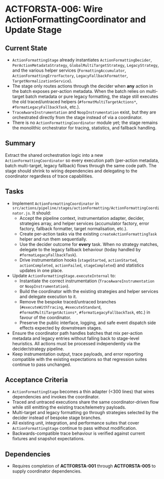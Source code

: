 # ACTFORSTA-006: Wire ActionFormattingCoordinator and Update Stage

## Current State
- `ActionFormattingStage` already instantiates `ActionFormattingDecider`, `PerActionMetadataStrategy`, `GlobalMultiTargetStrategy`, `LegacyStrategy`, and the various helper services (`FormattingAccumulator`, `ActionFormattingErrorFactory`, `LegacyFallbackFormatter`, `TargetNormalizationService`).
- The stage only routes actions through the decider when **any** action in the batch exposes per-action metadata. When the batch relies on multi-target batch metadata or pure legacy formatting, the stage still executes the old traced/untraced helpers (`#formatMultiTargetActions*`, `#formatLegacyFallbackTask`, etc.).
- `TraceAwareInstrumentation` and `NoopInstrumentation` exist, but they are orchestrated directly from the stage instead of via a coordinator.
- There is no `ActionFormattingCoordinator` module yet; the stage remains the monolithic orchestrator for tracing, statistics, and fallback handling.

## Summary
Extract the shared orchestration logic into a new `ActionFormattingCoordinator` so every execution path (per-action metadata, batch multi-target, legacy fallback) flows through the same code path. The stage should shrink to wiring dependencies and delegating to the coordinator regardless of trace capabilities.

## Tasks
- Implement `ActionFormattingCoordinator` in `src/actions/pipeline/stages/actionFormatting/ActionFormattingCoordinator.js`. It should:
  - Accept the pipeline context, instrumentation adapter, decider, strategies array, and helper services (accumulator factory, error factory, fallback formatter, target normalisation, etc.).
  - Create per-action tasks via the existing `createActionFormattingTask` helper and run them sequentially.
  - Use the decider outcome for **every** task. When no strategy matches, delegate to the legacy fallback behaviour (today handled by `#formatLegacyFallbackTask`).
  - Drive instrumentation hooks (`stageStarted`, `actionStarted`, `actionCompleted`, `actionFailed`, `stageCompleted`) and statistics updates in one place.
- Update `ActionFormattingStage.executeInternal` to:
  - Instantiate the correct instrumentation (`TraceAwareInstrumentation` or `NoopInstrumentation`).
  - Build the coordinator with the existing strategies and helper services and delegate execution to it.
  - Remove the bespoke traced/untraced branches (`#executeWithTracing`, `#executeStandard`, `#formatMultiTargetActions*`, `#formatLegacyFallbackTask`, etc.) in favour of the coordinator.
  - Preserve the public interface, logging, and safe event dispatch side effects expected by downstream stages.
- Ensure the coordinator path handles batches that mix per-action metadata and legacy entries without falling back to stage-level heuristics. All actions must be processed independently via the decider/strategy pipeline.
- Keep instrumentation output, trace payloads, and error reporting compatible with the existing expectations so that regression suites continue to pass unchanged.

## Acceptance Criteria
- `ActionFormattingStage` becomes a thin adapter (<300 lines) that wires dependencies and invokes the coordinator.
- Traced and untraced executions share the same coordinator-driven flow while still emitting the existing trace/telemetry payloads.
- Multi-target and legacy formatting go through strategies selected by the decider instead of bespoke stage branches.
- All existing unit, integration, and performance suites that cover `ActionFormattingStage` continue to pass without modification.
- Backwards-compatible trace behaviour is verified against current fixtures and snapshot expectations.

## Dependencies
- Requires completion of **ACTFORSTA-001** through **ACTFORSTA-005** to supply coordinator dependencies.
